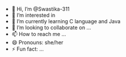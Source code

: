 - 👋 Hi, I’m @Swastika-311
- 👀 I’m interested in 
- 🌱 I’m currently learning C language and Java
- 💞️ I’m looking to collaborate on ...
- 📫 How to reach me ...
- 😄 Pronouns: she/her
- ⚡ Fun fact: ...

<!---
Swastika-311/Swastika-311 is a ✨ special ✨ repository because its `README.md` (this file) appears on your GitHub profile.
You can click the Preview link to take a look at your changes.
--->
